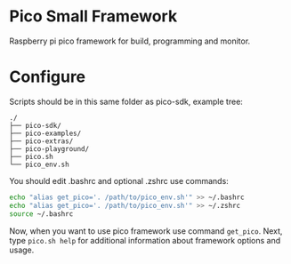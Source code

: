 # Pico Small Framework
Raspberry pi pico framework for build, programming and monitor.

# Configure
Scripts should be in this same folder as pico-sdk, example tree:

	./
	├── pico-sdk/
	├── pico-examples/
	├── pico-extras/
	├── pico-playground/
	├── pico.sh
	└── pico_env.sh

You should edit .bashrc and optional .zshrc use commands:
```bash
echo "alias get_pico='. /path/to/pico_env.sh'" >> ~/.bashrc
echo "alias get_pico='. /path/to/pico_env.sh'" >> ~/.zshrc
source ~/.bashrc
```

Now, when you want to use pico framework use command `get_pico`. Next, type `pico.sh help` for additional information about framework options and usage.
